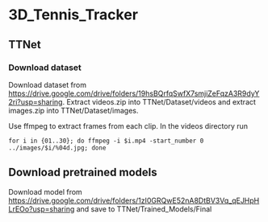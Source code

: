 # 3D_Tennis_Tracker

## TTNet

### Download dataset 

Download dataset from https://drive.google.com/drive/folders/19hsBQrfqSwfX7smjiZeFqzA3R9dyY2ri?usp=sharing. Extract videos.zip into TTNet/Dataset/videos and extract images.zip into TTNet/Dataset/images.

Use ffmpeg to extract frames from each clip. In the videos directory run
```
for i in {01..30}; do ffmpeg -i $i.mp4 -start_number 0 ../images/$i/%04d.jpg; done
```

## Download pretrained models

Download model from https://drive.google.com/drive/folders/1zI0GRQwE52nA8DtBV3Vq_qEJHpHLrEOo?usp=sharing and save to TTNet/Trained_Models/Final
